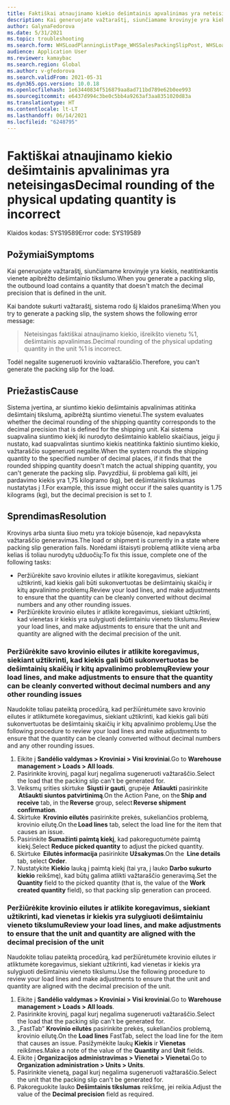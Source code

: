 ```yaml
---
title: Faktiškai atnaujinamo kiekio dešimtainis apvalinimas yra neteisingas
description: Kai generuojate važtaraštį, siunčiamame krovinyje yra kiekis, neatitinkantis vienete apibrėžto dešimtainio tikslumo.
author: GalynaFedorova
ms.date: 5/31/2021
ms.topic: troubleshooting
ms.search.form: WHSLoadPlanningListPage_WHSSalesPackingSlipPost, WHSLoadTable_WHSSalesPackingSlipPost
audience: Application User
ms.reviewer: kamaybac
ms.search.region: Global
ms.author: v-gfedorova
ms.search.validFrom: 2021-05-31
ms.dyn365.ops.version: 10.0.18
ms.openlocfilehash: 1e63440834f516879aa8ad711bd789e62b0ee993
ms.sourcegitcommit: e6437d994c3be0c5bb4a9263af3aa8351020d83a
ms.translationtype: HT
ms.contentlocale: lt-LT
ms.lasthandoff: 06/14/2021
ms.locfileid: "6248795"
---
```

# <a name="decimal-rounding-of-the-physical-updating-quantity-is-incorrect"></a><span data-ttu-id="1e2e6-103">Faktiškai atnaujinamo kiekio dešimtainis apvalinimas yra neteisingas</span><span class="sxs-lookup"><span data-stu-id="1e2e6-103">Decimal rounding of the physical updating quantity is incorrect</span></span>

<span data-ttu-id="1e2e6-104">Klaidos kodas: SYS19589</span><span class="sxs-lookup"><span data-stu-id="1e2e6-104">Error code: SYS19589</span></span>

## <a name="symptoms"></a><span data-ttu-id="1e2e6-105">Požymiai</span><span class="sxs-lookup"><span data-stu-id="1e2e6-105">Symptoms</span></span>

<span data-ttu-id="1e2e6-106">Kai generuojate važtaraštį, siunčiamame krovinyje yra kiekis, neatitinkantis vienete apibrėžto dešimtainio tikslumo.</span><span class="sxs-lookup"><span data-stu-id="1e2e6-106">When you generate a packing slip, the outbound load contains a quantity that doesn't match the decimal precision that is defined in the unit.</span></span>

<span data-ttu-id="1e2e6-107">Kai bandote sukurti važtaraštį, sistema rodo šį klaidos pranešimą:</span><span class="sxs-lookup"><span data-stu-id="1e2e6-107">When you try to generate a packing slip, the system shows the following error message:</span></span>

> <span data-ttu-id="1e2e6-108">Neteisingas faktiškai atnaujinamo kiekio, išreikšto vienetu %1, dešimtainis apvalinimas.</span><span class="sxs-lookup"><span data-stu-id="1e2e6-108">Decimal rounding of the physical updating quantity in the unit %1 is incorrect.</span></span>

<span data-ttu-id="1e2e6-109">Todėl negalite sugeneruoti krovinio važtaraščio.</span><span class="sxs-lookup"><span data-stu-id="1e2e6-109">Therefore, you can't generate the packing slip for the load.</span></span>

## <a name="cause"></a><span data-ttu-id="1e2e6-110">Priežastis</span><span class="sxs-lookup"><span data-stu-id="1e2e6-110">Cause</span></span>

<span data-ttu-id="1e2e6-111">Sistema įvertina, ar siuntimo kiekio dešimtainis apvalinimas atitinka dešimtainį tikslumą, apibrėžtą siuntimo vienetui.</span><span class="sxs-lookup"><span data-stu-id="1e2e6-111">The system evaluates whether the decimal rounding of the shipping quantity corresponds to the decimal precision that is defined for the shipping unit.</span></span> <span data-ttu-id="1e2e6-112">Kai sistema suapvalina siuntimo kiekį iki nurodyto dešimtainio kablelio skaičiaus, jeigu ji nustato, kad suapvalintas siuntimo kiekis neatitinka faktinio siuntimo kiekio, važtaraščio sugeneruoti negalite.</span><span class="sxs-lookup"><span data-stu-id="1e2e6-112">When the system rounds the shipping quantity to the specified number of decimal places, if it finds that the rounded shipping quantity doesn't match the actual shipping quantity, you can't generate the packing slip.</span></span> <span data-ttu-id="1e2e6-113">Pavyzdžiui, ši problema gali kilti, jei pardavimo kiekis yra 1,75 kilogramo (kg), bet dešimtainis tikslumas nustatytas į *1*.</span><span class="sxs-lookup"><span data-stu-id="1e2e6-113">For example, this issue might occur if the sales quantity is 1.75 kilograms (kg), but the decimal precision is set to *1*.</span></span>

## <a name="resolution"></a><span data-ttu-id="1e2e6-114">Sprendimas</span><span class="sxs-lookup"><span data-stu-id="1e2e6-114">Resolution</span></span>

<span data-ttu-id="1e2e6-115">Krovinys arba siunta šiuo metu yra tokioje būsenoje, kad nepavyksta važtaraščio generavimas.</span><span class="sxs-lookup"><span data-stu-id="1e2e6-115">The load or shipment is currently in a state where packing slip generation fails.</span></span> <span data-ttu-id="1e2e6-116">Norėdami ištaisyti problemą atlikite vieną arba kelias iš toliau nurodytų užduočių:</span><span class="sxs-lookup"><span data-stu-id="1e2e6-116">To fix this issue, complete one of the following tasks:</span></span>

- <span data-ttu-id="1e2e6-117">Peržiūrėkite savo krovinio eilutes ir atlikite koregavimus, siekiant užtikrinti, kad kiekis gali būti sukonvertuotas be dešimtainių skaičių ir kitų apvalinimo problemų.</span><span class="sxs-lookup"><span data-stu-id="1e2e6-117">Review your load lines, and make adjustments to ensure that the quantity can be cleanly converted without decimal numbers and any other rounding issues.</span></span>
- <span data-ttu-id="1e2e6-118">Peržiūrėkite krovinio eilutes ir atlikite koregavimus, siekiant užtikrinti, kad vienetas ir kiekis yra sulygiuoti dešimtainiu vieneto tikslumu.</span><span class="sxs-lookup"><span data-stu-id="1e2e6-118">Review your load lines, and make adjustments to ensure that the unit and quantity are aligned with the decimal precision of the unit.</span></span>

### <a name="review-your-load-lines-and-make-adjustments-to-ensure-that-the-quantity-can-be-cleanly-converted-without-decimal-numbers-and-any-other-rounding-issues"></a><span data-ttu-id="1e2e6-119">Peržiūrėkite savo krovinio eilutes ir atlikite koregavimus, siekiant užtikrinti, kad kiekis gali būti sukonvertuotas be dešimtainių skaičių ir kitų apvalinimo problemų</span><span class="sxs-lookup"><span data-stu-id="1e2e6-119">Review your load lines, and make adjustments to ensure that the quantity can be cleanly converted without decimal numbers and any other rounding issues</span></span>

<span data-ttu-id="1e2e6-120">Naudokite toliau pateiktą procedūrą, kad peržiūrėtumėte savo krovinio eilutes ir atliktumėte koregavimus, siekiant užtikrinti, kad kiekis gali būti sukonvertuotas be dešimtainių skaičių ir kitų apvalinimo problemų.</span><span class="sxs-lookup"><span data-stu-id="1e2e6-120">Use the following procedure to review your load lines and make adjustments to ensure that the quantity can be cleanly converted without decimal numbers and any other rounding issues.</span></span>

1. <span data-ttu-id="1e2e6-121">Eikite į **Sandėlio valdymas \> Kroviniai \> Visi kroviniai**.</span><span class="sxs-lookup"><span data-stu-id="1e2e6-121">Go to **Warehouse management \> Loads \> All loads**.</span></span>
1. <span data-ttu-id="1e2e6-122">Pasirinkite krovinį, pagal kurį negalima sugeneruoti važtaraščio.</span><span class="sxs-lookup"><span data-stu-id="1e2e6-122">Select the load that the packing slip can't be generated for.</span></span>
1. <span data-ttu-id="1e2e6-123">Veiksmų srities skirtuke  **Siųsti ir gauti**, grupėje  **Atšaukti** pasirinkite  **Atšaukti siuntos patvirtinimą**.</span><span class="sxs-lookup"><span data-stu-id="1e2e6-123">On the Action Pane, on the **Ship and receive** tab, in the **Reverse** group, select **Reverse shipment confirmation**.</span></span>
1. <span data-ttu-id="1e2e6-124">Skirtuke  **Krovinio eilutės** pasirinkite prekės, sukeliančios problemą, krovinio eilutę.</span><span class="sxs-lookup"><span data-stu-id="1e2e6-124">On the **Load lines** tab, select the load line for the item that causes an issue.</span></span>
1. <span data-ttu-id="1e2e6-125">Pasirinkite **Sumažinti paimtą kiekį**, kad pakoreguotumėte paimtą kiekį.</span><span class="sxs-lookup"><span data-stu-id="1e2e6-125">Select **Reduce picked quantity** to adjust the picked quantity.</span></span>
1. <span data-ttu-id="1e2e6-126">Skirtuke  **Eilutės informacija** pasirinkite **Užsakymas**.</span><span class="sxs-lookup"><span data-stu-id="1e2e6-126">On the  **Line details** tab, select **Order**.</span></span>
1. <span data-ttu-id="1e2e6-127">Nustatykite **Kiekio** lauką į paimtą kiekį (tai yra, į lauko **Darbo sukurto kiekio** reikšmę), kad būtų galima atlikti važtaraščio generavimą.</span><span class="sxs-lookup"><span data-stu-id="1e2e6-127">Set the **Quantity** field to the picked quantity (that is, the value of the **Work created quantity** field), so that packing slip generation can proceed.</span></span>

### <a name="review-your-load-lines-and-make-adjustments-to-ensure-that-the-unit-and-quantity-are-aligned-with-the-decimal-precision-of-the-unit"></a><span data-ttu-id="1e2e6-128">Peržiūrėkite krovinio eilutes ir atlikite koregavimus, siekiant užtikrinti, kad vienetas ir kiekis yra sulygiuoti dešimtainiu vieneto tikslumu</span><span class="sxs-lookup"><span data-stu-id="1e2e6-128">Review your load lines, and make adjustments to ensure that the unit and quantity are aligned with the decimal precision of the unit</span></span>

<span data-ttu-id="1e2e6-129">Naudokite toliau pateiktą procedūrą, kad peržiūrėtumėte krovinio eilutes ir atliktumėte koregavimus, siekiant užtikrinti, kad vienetas ir kiekis yra sulygiuoti dešimtainiu vieneto tikslumu.</span><span class="sxs-lookup"><span data-stu-id="1e2e6-129">Use the following procedure to review your load lines and make adjustments to ensure that the unit and quantity are aligned with the decimal precision of the unit.</span></span>

1. <span data-ttu-id="1e2e6-130">Eikite į **Sandėlio valdymas \> Kroviniai \> Visi kroviniai**.</span><span class="sxs-lookup"><span data-stu-id="1e2e6-130">Go to **Warehouse management \> Loads \> All loads**.</span></span>
1. <span data-ttu-id="1e2e6-131">Pasirinkite krovinį, pagal kurį negalima sugeneruoti važtaraščio.</span><span class="sxs-lookup"><span data-stu-id="1e2e6-131">Select the load that the packing slip can't be generated for.</span></span>
1. <span data-ttu-id="1e2e6-132">„FastTab” **Krovinio eilutės** pasirinkite prekės, sukeliančios problemą, krovinio eilutę.</span><span class="sxs-lookup"><span data-stu-id="1e2e6-132">On the **Load lines** FastTab, select the load line for the item that causes an issue.</span></span> <span data-ttu-id="1e2e6-133">Pasižymėkite laukų **Kiekis** ir **Vienetas** reikšmes.</span><span class="sxs-lookup"><span data-stu-id="1e2e6-133">Make a note of the value of the **Quantity** and **Unit** fields.</span></span>
1. <span data-ttu-id="1e2e6-134">Eikite į **Organizacijos administravimas \> Vienetai \> Vienetai**.</span><span class="sxs-lookup"><span data-stu-id="1e2e6-134">Go to **Organization administration \> Units \> Units**.</span></span>
1. <span data-ttu-id="1e2e6-135">Pasirinkite vienetą, pagal kurį negalima sugeneruoti važtaraščio.</span><span class="sxs-lookup"><span data-stu-id="1e2e6-135">Select the unit that the packing slip can't be generated for.</span></span>
1. <span data-ttu-id="1e2e6-136">Pakoreguokite lauko **Dešimtainis tikslumas** reikšmę, jei reikia.</span><span class="sxs-lookup"><span data-stu-id="1e2e6-136">Adjust the value of the **Decimal precision** field as required.</span></span>
